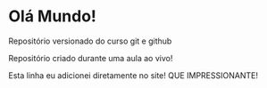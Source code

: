 # Olá Mundo!
 Repositório versionado do curso git e github

 Repositório criado durante uma aula ao vivo!
 
Esta linha  eu adicionei  diretamente  no site! QUE IMPRESSIONANTE!
